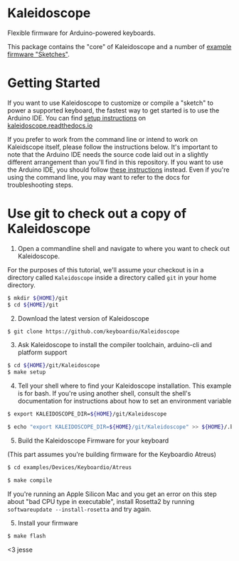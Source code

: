 # Kaleidoscope


Flexible firmware for Arduino-powered keyboards.

This package contains the "core" of Kaleidoscope and a number of [example firmware "Sketches"](https://github.com/keyboardio/Kaleidoscope/tree/master/examples).

# Getting Started


If you want to use Kaleidoscope to customize or compile a "sketch" to power a supported keyboard, the fastest way to get started is to use the Arduino IDE. You can find [setup instructions](https://kaleidoscope.readthedocs.io/en/latest/quick_start.html) on [kaleidoscope.readthedocs.io](https://kaleidoscope.readthedocs.io)

If you prefer to work from the command line or intend to work on Kaleidscope itself, please follow the instructions below. It's important to note that the Arduino IDE needs the source code laid out in a slightly different arrangement than you'll find in this repository. If you want to use the Arduino IDE, you should follow [these instructions](https://kaleidoscope.readthedocs.io/en/latest/quick_start.html) instead. Even if you're using the command line, you may want to refer to the docs for troubleshooting steps.

# Use git to check out a copy of Kaleidoscope

1. Open a commandline shell and navigate to where you want to check out Kaleidoscope.

For the purposes of this tutorial, we'll assume your checkout is in a directory called `Kaleidoscope` inside a directory called `git` in your home directory.

```sh
$ mkdir ${HOME}/git
$ cd ${HOME}/git
```

2. Download the latest version of Kaleidoscope

```sh
$ git clone https://github.com/keyboardio/Kaleidoscope
```

3.  Ask Kaleidoscope to install the compiler toolchain, arduino-cli and platform support

```sh
$ cd ${HOME}/git/Kaleidoscope
$ make setup
```

4.  Tell your shell where to find your Kaleidoscope installation. This example is for bash. If you're using another shell, consult the shell's documentation for instructions about how to set an environment variable

```sh
$ export KALEIDOSCOPE_DIR=${HOME}/git/Kaleidoscope

$ echo "export KALEIDOSCOPE_DIR=${HOME}/git/Kaleidoscope" >> ${HOME}/.bash_profile
```

5.  Build the Kaleidoscope Firmware for your keyboard

(This part assumes you're building firmware for the Keyboardio Atreus)

```sh
$ cd examples/Devices/Keyboardio/Atreus

$ make compile
```

If you're running an Apple Silicon Mac and you get an error on this step about "bad CPU type in executable", install Rosetta2 by running `softwareupdate --install-rosetta` and try again.

5.  Install your firmware

```sh
$ make flash

```

<3 jesse

